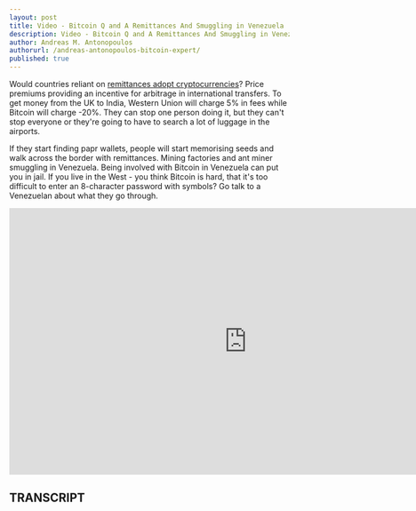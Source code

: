 ```yaml
---
layout: post
title: Video - Bitcoin Q and A Remittances And Smuggling in Venezuela
description: Video - Bitcoin Q and A Remittances And Smuggling in Venezuela
author: Andreas M. Antonopoulos
authorurl: /andreas-antonopoulos-bitcoin-expert/
published: true
---
```


<p>Would countries reliant on <a href="/video-decentralizing-the-internet-maidsafe/">remittances adopt cryptocurrencies</a>? Price premiums providing an incentive for arbitrage in international transfers. To get money from the UK to India, Western Union will charge 5% in fees while Bitcoin will charge -20%. They can stop one person doing it, but they can't stop everyone or they're going to have to search a lot of luggage in the airports. </p>

</p>If they start finding papr wallets, people will start memorising seeds and walk across the border with remittances. Mining factories and ant miner smuggling in Venezuela. Being involved with Bitcoin in Venezuela can put you in jail. If you live in the West - you think Bitcoin is hard, that it's too difficult to enter an 8-character password with symbols? Go talk to a Venezuelan about what they go through.</p>

<center><iframe width="854" height="480" src="https://www.youtube.com/embed/RRXecXfWARw?list=PLPQwGV1aLnTsHvzevl9BAUlfsfwFfU7aP" frameborder="0" allowfullscreen></iframe></center>

<h2>TRANSCRIPT</h2>
